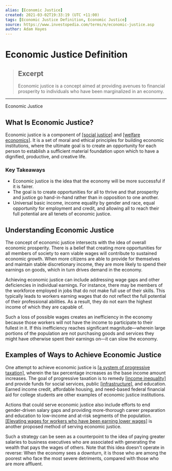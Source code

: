 ```yaml
---
alias: [Economic Justice]
created: 2021-03-02T19:33:19 (UTC +11:00)
tags: [Economic Justice Definition, Economic Justice]
source: https://www.investopedia.com/terms/e/economic-justice.asp
author: Adam Hayes
---
```


# Economic Justice Definition

> ## Excerpt
> Economic justice is a concept aimed at providing avenues to financial prosperity to individuals who have been marginalized in an economy.

---

Economic Justice
## What Is Economic Justice?

Economic justice is a component of [[social justice]](https://www.investopedia.com/terms/s/social-justice.asp) and [[welfare economics]](https://www.investopedia.com/terms/w/welfare_economics.asp). It is a set of moral and ethical principles for building economic institutions, where the ultimate goal is to create an opportunity for each person to establish a sufficient material foundation upon which to have a dignified, productive, and creative life.

### Key Takeaways

-   Economic justice is the idea that the economy will be more successful if it is fairer.
-   The goal is to create opportunities for all to thrive and that prosperity and justice go hand-in-hand rather than in opposition to one another.
-   Universal basic income, income equality by gender and race, equal opportunity for employment and credit, and allowing all to reach their full potential are all tenets of economic justice.

## Understanding Economic Justice

The concept of economic justice intersects with the idea of overall economic prosperity. There is a belief that creating more opportunities for all members of society to earn viable wages will contribute to sustained economic growth. When more citizens are able to provide for themselves and maintain stable discretionary income, they are more likely to spend their earnings on goods, which in turn drives demand in the economy.

Achieving economic justice can include addressing wage gaps and other deficiencies in individual earnings. For instance, there may be members of the workforce employed in jobs that do not make full use of their skills. This typically leads to workers earning wages that do not reflect the full potential of their professional abilities. As a result, they do not earn the highest income of which they are capable of.

Such a loss of possible wages creates an inefficiency in the economy because those workers will not have the income to participate to their fullest in it. If this inefficiency reaches significant magnitude—wherein large portions of the population are not purchasing goods and services they might have otherwise spent their earnings on—it can slow the economy.

## Examples of Ways to Achieve Economic Justice

One attempt to achieve economic justice is [[a system of progressive taxation]](https://www.investopedia.com/ask/answers/042415/what-are-differences-between-regressive-proportional-and-progressive-taxes.asp), wherein the tax percentage increases as the base income amount increases. The goal of progressive taxation is to remedy [[income inequality]](https://www.investopedia.com/terms/i/income-inequality.asp) and provide funds for social services, public [[infrastructure]](https://www.investopedia.com/terms/i/infrastructure.asp), and education. Earned income credit, affordable housing, and need-based federal financial aid for college students are other examples of economic justice institutions.

Actions that could serve economic justice also include efforts to end gender-driven salary gaps and providing more-thorough career preparation and education to low-income and at-risk segments of the population. [[Elevating wages for workers who have been earning lower wages]](https://www.investopedia.com/articles/07/minimum_wage.asp) is another proposed method of serving economic justice.

Such a strategy can be seen as a counterpoint to the idea of paying greater salaries to business executives who are associated with generating the wealth that pays the wages of others. Note that this idea doesn't operate in reverse: When the economy sees a downturn, it is those who are among the poorest who face the most severe detriments, compared with those who are more affluent.
